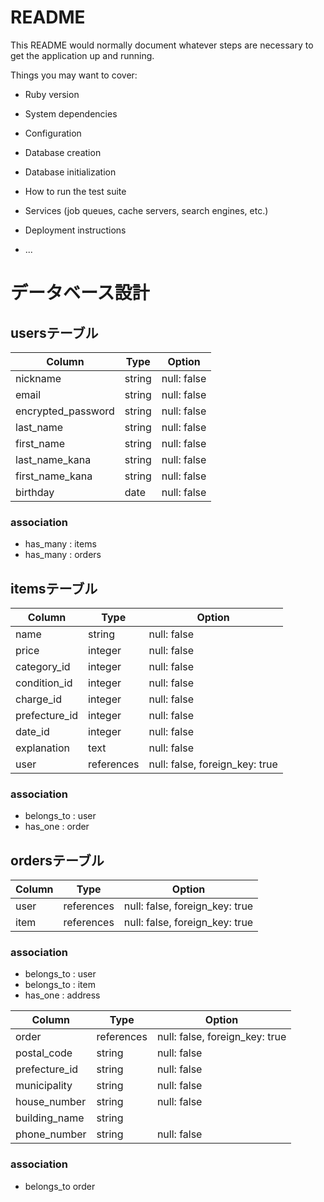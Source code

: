 # README

This README would normally document whatever steps are necessary to get the
application up and running.

Things you may want to cover:

* Ruby version

* System dependencies

* Configuration

* Database creation

* Database initialization

* How to run the test suite

* Services (job queues, cache servers, search engines, etc.)

* Deployment instructions

* ...

# データベース設計

## usersテーブル

| Column             | Type   | Option      |
|--------------------|--------|-------------|
| nickname           | string | null: false |
| email              | string | null: false |
| encrypted_password | string | null: false |
| last_name          | string | null: false |
| first_name         | string | null: false |
| last_name_kana     | string | null: false |
| first_name_kana    | string | null: false |
| birthday           | date   | null: false |

### association

- has_many : items
- has_many : orders

## itemsテーブル

| Column        | Type       | Option                         |
|---------------|------------|--------------------------------|
| name          | string     | null: false                    |
| price         | integer    | null: false                    |
| category_id   | integer    | null: false                    |
| condition_id  | integer    | null: false                    |
| charge_id     | integer    | null: false                    |
| prefecture_id | integer    | null: false                    |
| date_id       | integer    | null: false                    |
| explanation   | text       | null: false                    |
| user          | references | null: false, foreign_key: true |

### association

- belongs_to : user
- has_one : order

## ordersテーブル

| Column | Type       | Option                         |
|--------|------------|--------------------------------|
| user   | references | null: false, foreign_key: true |
| item   | references | null: false, foreign_key: true |

### association

- belongs_to : user
- belongs_to : item
- has_one : address

| Column        | Type       | Option                         |
|---------------|------------|--------------------------------|
| order         | references | null: false, foreign_key: true |
| postal_code   | string     | null: false                    |
| prefecture_id | string     | null: false                    |
| municipality  | string     | null: false                    |
| house_number  | string     | null: false                    |
| building_name | string     |                                |
| phone_number  | string     | null: false                    |

### association

- belongs_to order
